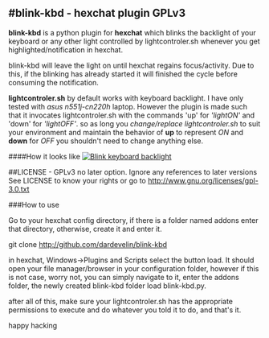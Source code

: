 #blink-kbd - hexchat plugin GPLv3
---
**blink-kbd** is a python plugin for **hexchat** which blinks the backlight
of your keyboard or any other light controlled by lightcontroler.sh
whenever you get highlighted/notification in hexchat.

blink-kbd will leave the light on until hexchat regains
focus/activity. Due to this, if the blinking has already started
it will finished the cycle before consuming the notification.

**lightcontroler.sh** by default works with keyboard backlight.
I have only tested with *asus n551j-cn220h* laptop. However the plugin
is made such that it invocates lightcontroler.sh with the commands
'up' for *'lightON'* and 'down' for *'lightOFF'*. so as long you
_change/replace lightcontroler.sh_ to suit your environment
and maintain the behavior of **up** to represent _ON_ and **down** for _OFF_
you shouldn't need to change anything else.

####How it looks like
[![Blink keyboard backlight](http://img.youtube.com/vi/g1lhRekHyns/0.jpg)](https://www.youtube.com/watch?v=g1lhRekHyns)


##LICENSE - GPLv3 no later option. Ignore any references to later versions
See LICENSE to know your rights or go to
http://www.gnu.org/licenses/gpl-3.0.txt

###How to use

Go to your hexchat config directory, if there is a folder named addons enter
that directory, otherwise, create it and enter it.

git clone http://github.com/dardevelin/blink-kbd

in hexchat, Windows->Plugins and Scripts
select the button load. It should open your file manager/browser in your
configuration folder, however if this is not case, worry not, you can simply
navigate to it, enter the addons folder, the newly created blink-kbd folder
load blink-kbd.py.

after all of this, make sure your lightcontroler.sh has the appropriate
permissions to execute and do whatever you told it to do, and that's it.

happy hacking